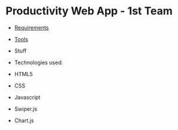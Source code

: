 # Productivity Web App - 1st Team  

* [Requirements](docs/reqs.md)
* [Tools](docs/tools.md)
* Stuff

* Technologies used:
* HTML5
* CSS
* Javascript
* Swiper.js
* Chart.js
